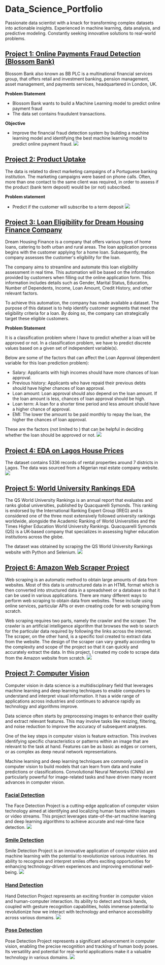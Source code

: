 # Data_Science_Portfolio
Passionate data scientist with a knack for transforming complex datasets into actionable insights. Experienced in machine learning, data analysis, and predictive modeling. Constantly seeking innovative solutions to real-world problems.

## [Project 1: Online Payments Fraud Detection (Blossom Bank)](https://github.com/Wakilu/Data_Science_Portfolio__/blob/main/Online%20Payments%20Fraud%20Detection%20case%20study%20Blossom%20Bank.ipynb)
Blossom Bank also known as BB PLC is a multinational financial services group, that offers retail and investment banking, pension management, asset management, and payments services, headquartered in London, UK.

**Problem Statement**

* Blossom Bank wants to build a Machine Learning model to predict online payment fraud
* The data set contains fraudulent transactions.

**Objective**
* Improve the financial fraud detection system by building a machine learning model and identifying the best machine learning model to predict online payment fraud.
![](/images/Distriution%20classes.png)

## [Project 2: Product Uptake](https://github.com/Wakilu/Machine-Learning-Project/blob/main/Oloyade%20Wakilu%20-%20Predict%20Product%20Uptake%201.ipynb)
The data is related to direct marketing campaigns of a Portuguese banking institution. The marketing campaigns were based on phone calls. Often, more than one contact to the same client was required, in order to assess if the product (bank term deposit) would be (or not) subscribed.

**Problem statement**
* Predict if the customer will subscribe to a term deposit
![](/images/product.png)

## [Project 3: Loan Eligibility for Dream Housing Finance Company](https://github.com/Wakilu/Data_Science_Portfolio__/blob/main/Loan%20Eligibility%20for%20Dream%20Housing%20Finance%20company.ipynb)
Dream Housing Finance is a company that offers various types of home loans, catering to both urban and rural areas. The loan application process begins with the customer applying for a home loan. Subsequently, the company assesses the customer's eligibility for the loan.

The company aims to streamline and automate this loan eligibility assessment in real time. This automation will be based on the information provided by customers when filling out the online application form. This information includes details such as Gender, Marital Status, Education, Number of Dependents, Income, Loan Amount, Credit History, and other relevant factors.

To achieve this automation, the company has made available a dataset. The purpose of this dataset is to help identify customer segments that meet the eligibility criteria for a loan. By doing so, the company can strategically target these eligible customers.

**Problem Statement**

It is a classification problem where I have to predict whether a loan will be approved or not. In a classification problem, we have to predict discrete values based on a given set of independent variable(s).

Below are some of the factors that can affect the Loan Approval (dependent variable for this loan prediction problem):
* Salary: Applicants with high incomes should have more chances of loan approval.
* Previous history: Applicants who have repaid their previous debts should have higher chances of loan approval.
* Loan amount: Loan approval should also depend on the loan amount. If the loan amount is less, chances of loan approval should be high.
* Loan term: A loan for a shorter time period and less amount should have a higher chance of approval.
* EMI: The lower the amount to be paid monthly to repay the loan, the higher the chances of loan approval.
  
These are the factors (not limited to ) that can be helpful in deciding whether the loan should be approved or not.
![](/images/loan.png)

## [Project 4: EDA on Lagos House Prices](https://github.com/Wakilu/Basic-EDA-on-Lagos-House-Prices-Data-Set/blob/main/Beginner%20EDA%20%20Work%20Book%20-%20Lagos%20House%20Prices%20Set.ipynb)
The dataset contains 5336 records of rental properties around 7 districts in Lagos. The data was sourced from a Nigerian real estate company website.
![](/images/lagos%20house%20prices.png)

## [Project 5: World University Rankings EDA](https://github.com/Wakilu/Data_Science_Portfolio__/blob/main/EDA%20World%20University%20Rankings.ipynb)
The QS World University Rankings is an annual report that evaluates and ranks global universities, published by Quacquarelli Symonds. This ranking is endorsed by the International Ranking Expert Group (IREG) and is considered one of the three most extensively followed university rankings worldwide, alongside the Academic Ranking of World Universities and the Times Higher Education World University Rankings. Quacquarelli Symonds (QS) is a UK-based company that specializes in assessing higher education institutions across the globe.

The dataset was obtained by scraping the QS World University Rankings website with Python and Selenium.
![](/images/university.png)

## [Project 6: Amazon Web Scraper Project](https://github.com/Wakilu/Data_Science_Portfolio__/blob/main/Amazon%20Web%20Scraper%20Project.ipynb)
Web scraping is an automatic method to obtain large amounts of data from websites. Most of this data is unstructured data in an HTML format which is then converted into structured data in a spreadsheet or a database so that it can be used in various applications. There are many different ways to perform web scraping to obtain data from websites. These include using online services, particular APIs or even creating code for web scraping from scratch.

Web scraping requires two parts, namely the crawler and the scraper. The crawler is an artificial intelligence algorithm that browses the web to search for the particular data required by following the links across the internet. The scraper, on the other hand, is a specific tool created to extract data from the website. The design of the scraper can vary greatly according to the complexity and scope of the project so that it can quickly and accurately extract the data. In this project, I created my code to scrape data from the Amazon website from scratch.
![](/images/Web-Scraping.png)

## [Project 7: Computer Vision]()
Computer vision in data science is a multidisciplinary field that leverages machine learning and deep learning techniques to enable computers to understand and interpret visual information. It has a wide range of applications across industries and continues to advance rapidly as technology and algorithms improve.

Data science often starts by preprocessing images to enhance their quality and extract relevant features. This may involve tasks like resizing, filtering, and noise reduction to improve the accuracy of subsequent analyses. 

One of the key steps in computer vision is feature extraction. This involves identifying specific characteristics or patterns within an image that are relevant to the task at hand. Features can be as basic as edges or corners, or as complex as deep neural network representations.

Machine learning and deep learning techniques are commonly used in computer vision to build models that can learn from data and make predictions or classifications. Convolutional Neural Networks (CNNs) are particularly powerful for image-related tasks and have driven many recent advances in computer vision.

### [Facial Detection](https://github.com/Wakilu/Facial-Detection-Procject/blob/main/Facial%20Detection%20using%20open%20cv.ipynb)
The Face Detection Project is a cutting-edge application of computer vision technology aimed at identifying and localizing human faces within images or video streams. This project leverages state-of-the-art machine learning and deep learning algorithms to achieve accurate and real-time face detection.
![](/images/Facial.PNG)

### [Smile Detection](https://github.com/Wakilu/Smile-Detection-Project/blob/main/Smile%20Detection%20.ipynb)
Smile Detection Project is an innovative application of computer vision and machine learning with the potential to revolutionize various industries. Its ability to recognize and interpret smiles offers exciting opportunities for enhancing technology-driven experiences and improving emotional well-being. 
![](/images/Smile.PNG)

### [Hand Detection](https://github.com/Wakilu/Hand-Detection-Project/blob/main/Hand%20Detection%20Project.ipynb)
Hand Detection Project represents an exciting frontier in computer vision and human-computer interaction. Its ability to detect and track hands, coupled with gesture recognition capabilities, holds immense potential to revolutionize how we interact with technology and enhance accessibility across various domains. 
![](/images/Hand.PNG)

### [Pose Detection](https://github.com/Wakilu/Pose-Detection-Project/blob/main/Pose%20Detection%20Project.ipynb)
Pose Detection Project represents a significant advancement in computer vision, enabling the precise recognition and tracking of human body poses. Its versatility and potential for real-world applications make it a valuable technology in various domains.
![](/images/Pose.PNG)
